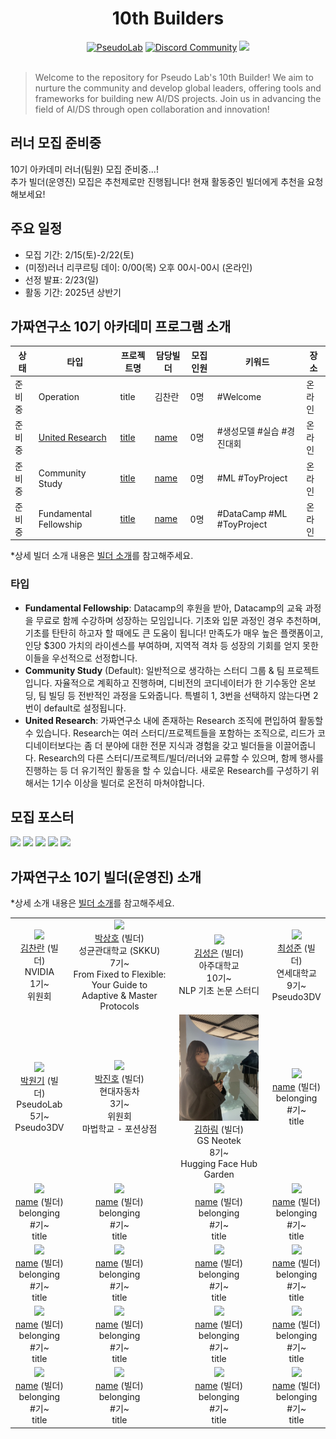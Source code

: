 <h1 align="center"> 10th Builders </h1>

<div align="center">
<a href="https://pseudo-lab.com"><img src="https://img.shields.io/badge/PseudoLab-S10-3776AB" alt="PseudoLab"/></a>
<a href="https://discord.gg/EPurkHVtp2"><img src="https://img.shields.io/badge/Discord-BF40BF" alt="Discord Community"/></a>
<a href="https://hits.seeyoufarm.com"><img src="https://hits.seeyoufarm.com/api/count/incr/badge.svg?url=https%3A%2F%2Fgithub.com%2Fpseudo-lab%2F10th-builder&count_bg=%2379C83D&title_bg=%23555555&icon=&icon_color=%23E7E7E7&title=hits&edge_flat=false"/></a>
</div>
<br>

> Welcome to the repository for Pseudo Lab's 10th Builder! We aim to nurture the community and develop global leaders, offering tools and frameworks for building new AI/DS projects. Join us in advancing the field of AI/DS through open collaboration and innovation!

## 러너 모집 준비중
10기 아카데미 러너(팀원) 모집 준비중...! <br/>
추가 빌더(운영진) 모집은 추천제로만 진행됩니다! 현재 활동중인 빌더에게 추천을 요청해보세요!

## 주요 일정
- 모집 기간: 2/15(토)-2/22(토)
- (미정)러너 리쿠르팅 데이: 0/00(목) 오후 00시-00시 (온라인)
- 선정 발표: 2/23(일)
- 활동 기간: 2025년 상반기

## 가짜연구소 10기 아카데미 프로그램 소개

|상태  |타입         |프로젝트명                                         |담당빌더|모집인원|키워드                   |장소|
|------|-------------|--------------------------------------------------|-------|--------|------------------------|----|
|준비중|Operation   |title|김찬란  |0명    |#Welcome|온라인|
|준비중|[United Research](https://github.com/Pseudo-Lab/9th-builder/discussions/12#discussioncomment-10438664)|[title](https://github.com/Pseudo-Lab/10th-builder)|[name](https://github.com/fenzhantw)  |0명    |#생성모델 #실습 #경진대회|온라인|
|준비중|Community Study|[title](https://github.com/Pseudo-Lab/9th-builder/discussions/15)|[name](https://github.com/Pseudo-Lab/10th-builder)  |0명    |#ML #ToyProject|온라인|
|준비중|Fundamental Fellowship|[title](https://github.com/Pseudo-Lab/9th-builder/discussions/15)|[name](https://github.com/Pseudo-Lab/10th-builder)  |0명    |#DataCamp #ML #ToyProject|온라인|

*상세 빌더 소개 내용은 [빌더 소개](https://github.com/Pseudo-Lab/10th-builder/discussions/2)를 참고해주세요.

### 타입
- **Fundamental Fellowship**: Datacamp의 후원을 받아, Datacamp의 교육 과정을 무료로 함께 수강하며 성장하는 모임입니다. 기초와 입문 과정인 경우 추천하며, 기초를 탄탄히 하고자 할 때에도 큰 도움이 됩니다! 만족도가 매우 높은 플랫폼이고, 인당 $300 가치의 라이센스를 부여하며, 지역적 격차 등 성장의 기회를 얻지 못한 이들을 우선적으로 선정합니다.
- **Community Study** (Default): 일반적으로 생각하는 스터디 그룹 & 팀 프로젝트입니다. 자율적으로 계획하고 진행하며, 디비전의 코디네이터가 한 기수동안 온보딩, 팀 빌딩 등 전반적인 과정을 도와줍니다. 특별히 1, 3번을 선택하지 않는다면 2번이 default로 설정됩니다.
- **United Research**: 가짜연구소 내에 존재하는 Research 조직에 편입하여 활동할 수 있습니다. Research는 여러 스터디/프로젝트들을 포함하는 조직으로, 리드가 코디네이터보다는 좀 더 분야에 대한 전문 지식과 경험을 갖고 빌더들을 이끌어줍니다. Research의 다른 스터디/프로젝트/빌더/러너와 교류할 수 있으며, 함께 행사를 진행하는 등 더 유기적인 활동을 할 수 있습니다. 새로운 Research를 구성하기 위해서는 1기수 이상을 빌더로 온전히 마쳐야합니다.

## 모집 포스터

![](imgs/recruit/00#.png)
![](imgs/recruit/00#.png)
![](imgs/recruit/00#.png)
![](imgs/recruit/00#.png)
![](imgs/recruit/00#.png)

## 가짜연구소 10기 빌더(운영진) 소개
*상세 소개 내용은 [빌더 소개](https://github.com/Pseudo-Lab/10th-builder/discussions/2)를 참고해주세요.

|  | | | |
|:---:|:------:|:-------:|:---------:|
|   <img src = "https://avatars1.githubusercontent.com/u/4317641?s=460&u=8d90f1833f528e5a62e26b7f6af5c9868d2820af&v=4" height="170px;"/> <br/> [김찬란](https://github.com/seriousran) (빌더) <br/> NVIDIA <br/> 1기~ <br/> 위원회 <br/> |  <img src="https://avatars.githubusercontent.com/u/60315070?s=400&u=778854dfa9e806ceb1bc3e8d6cf30634df316c15&v=4" height="170px;" /> <br/> [박상호](https://www.linkedin.com/in/shstat1729/) (빌더) <br/> 성균관대학교 (SKKU) <br/> 7기~ <br/> From Fixed to Flexible: <br/> Your Guide to <br/> Adaptive & Master Protocols <br/> |   <img src = "https://github.com/user-attachments/assets/ba3f4867-ab67-4ad7-85b4-35a7d60ab3b9" height="170px;"/> <br/> [김성은](https://github.com/ssungni) (빌더) <br/> 아주대학교 <br/> 10기~ <br/> NLP 기초 논문 스터디 <br/> |   <img src = "https://github.com/user-attachments/assets/c76da22e-a02a-485e-9d0b-2ffdd2756de5" height="170px;"/> <br/> [최성준](https://github.com/DrawingProcess) (빌더) <br/> 연세대학교 <br/> 9기~ <br/> Pseudo3DV <br/> |
|   <img src = "https://avatars.githubusercontent.com/u/86551201?v=4" height="170px;"/> <br/> [박원기](https://github.com/Pseudo-Lab/10th-builder) (빌더) <br/> PseudoLab <br/> 5기~ <br/> Pseudo3DV <br/> |   <img src = "https://avatars.githubusercontent.com/u/79843508?v=4" height="170px;"/> <br/> [박진호](https://www.linkedin.com/in/jinho-park-9010/) (빌더) <br/> 현대자동차 <br/> 3기~ <br/> 위원회 <br/> 마법학교 - 포션상점 <br/> |   <img src = "https://raw.githubusercontent.com/harheem/harheem.github.io/refs/heads/main/assets/img/harheem_kim_photo.jpeg" height="170px;"/> <br/> [김하림](https://www.linkedin.com/in/harheemk/) (빌더) <br/> GS Neotek <br/> 8기~ <br/> Hugging Face Hub Garden <br/> |   <img src = "https://pseudolab.github.io/assets/images/Pseudo_Lab_logo.png" height="170px;"/> <br/> [name](https://github.com/Pseudo-Lab/10th-builder) (빌더) <br/> belonging <br/> #기~ <br/> title <br/> |
|   <img src = "https://pseudolab.github.io/assets/images/Pseudo_Lab_logo.png" height="170px;"/> <br/> [name](https://github.com/Pseudo-Lab/10th-builder) (빌더) <br/> belonging <br/> #기~ <br/> title <br/> |   <img src = "https://pseudolab.github.io/assets/images/Pseudo_Lab_logo.png" height="170px;"/> <br/> [name](https://github.com/Pseudo-Lab/10th-builder) (빌더) <br/> belonging <br/> #기~ <br/> title <br/> |   <img src = "https://pseudolab.github.io/assets/images/Pseudo_Lab_logo.png" height="170px;"/> <br/> [name](https://github.com/Pseudo-Lab/10th-builder) (빌더) <br/> belonging <br/> #기~ <br/> title <br/> |   <img src = "https://pseudolab.github.io/assets/images/Pseudo_Lab_logo.png" height="170px;"/> <br/> [name](https://github.com/Pseudo-Lab/10th-builder) (빌더) <br/> belonging <br/> #기~ <br/> title <br/> |
|   <img src = "https://pseudolab.github.io/assets/images/Pseudo_Lab_logo.png" height="170px;"/> <br/> [name](https://github.com/Pseudo-Lab/10th-builder) (빌더) <br/> belonging <br/> #기~ <br/> title <br/> |   <img src = "https://pseudolab.github.io/assets/images/Pseudo_Lab_logo.png" height="170px;"/> <br/> [name](https://github.com/Pseudo-Lab/10th-builder) (빌더) <br/> belonging <br/> #기~ <br/> title <br/> |   <img src = "https://pseudolab.github.io/assets/images/Pseudo_Lab_logo.png" height="170px;"/> <br/> [name](https://github.com/Pseudo-Lab/10th-builder) (빌더) <br/> belonging <br/> #기~ <br/> title <br/> |   <img src = "https://pseudolab.github.io/assets/images/Pseudo_Lab_logo.png" height="170px;"/> <br/> [name](https://github.com/Pseudo-Lab/10th-builder) (빌더) <br/> belonging <br/> #기~ <br/> title <br/> |
|   <img src = "https://pseudolab.github.io/assets/images/Pseudo_Lab_logo.png" height="170px;"/> <br/> [name](https://github.com/Pseudo-Lab/10th-builder) (빌더) <br/> belonging <br/> #기~ <br/> title <br/> |   <img src = "https://pseudolab.github.io/assets/images/Pseudo_Lab_logo.png" height="170px;"/> <br/> [name](https://github.com/Pseudo-Lab/10th-builder) (빌더) <br/> belonging <br/> #기~ <br/> title <br/> |   <img src = "https://pseudolab.github.io/assets/images/Pseudo_Lab_logo.png" height="170px;"/> <br/> [name](https://github.com/Pseudo-Lab/10th-builder) (빌더) <br/> belonging <br/> #기~ <br/> title <br/> |   <img src = "https://pseudolab.github.io/assets/images/Pseudo_Lab_logo.png" height="170px;"/> <br/> [name](https://github.com/Pseudo-Lab/10th-builder) (빌더) <br/> belonging <br/> #기~ <br/> title <br/> |
|   <img src = "https://pseudolab.github.io/assets/images/Pseudo_Lab_logo.png" height="170px;"/> <br/> [name](https://github.com/Pseudo-Lab/10th-builder) (빌더) <br/> belonging <br/> #기~ <br/> title <br/> |   <img src = "https://pseudolab.github.io/assets/images/Pseudo_Lab_logo.png" height="170px;"/> <br/> [name](https://github.com/Pseudo-Lab/10th-builder) (빌더) <br/> belonging <br/> #기~ <br/> title <br/> |   <img src = "https://pseudolab.github.io/assets/images/Pseudo_Lab_logo.png" height="170px;"/> <br/> [name](https://github.com/Pseudo-Lab/10th-builder) (빌더) <br/> belonging <br/> #기~ <br/> title <br/> |   <img src = "https://pseudolab.github.io/assets/images/Pseudo_Lab_logo.png" height="170px;"/> <br/> [name](https://github.com/Pseudo-Lab/10th-builder) (빌더) <br/> belonging <br/> #기~ <br/> title <br/> |